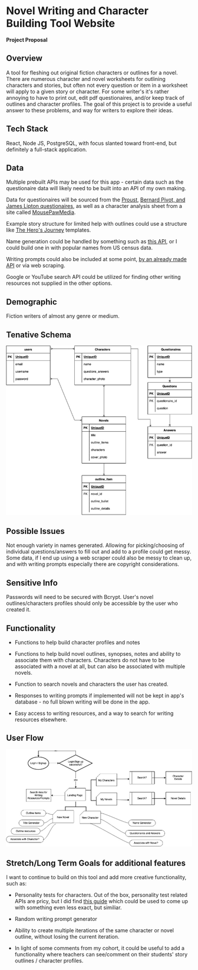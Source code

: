 # Novel Writing and Character Building Tool Website

**Project Proposal**

## Overview

A tool for fleshing out original fiction characters or outlines for a novel. There are numerous character and novel worksheets for outlining characters and stories, but often not every question or item in a worksheet will apply to a given story or character. For some writer's it's rather annoying to have to print out, edit pdf questionaires, and/or keep track of outlines and character profiles. The goal of this project is to provide a useful answer to these problems, and way for writers to explore their ideas.

## Tech Stack

React, Node JS, PostgreSQL, with focus slanted toward front-end, but definitely a full-stack application.

## Data

Multiple prebuilt APIs may be used for this app - certain data such as the questionaire data will likely need to be built into an API of my own making.

Data for questionaires will be sourced from the [Proust](https://web.archive.org/web/20121225100330/http://www.chick.net/proust/question.html), [Bernard Pivot, and James Lipton questionaires](https://www.deschuteslibrary.org/files/uploads/Bernard%20Pivot%20and%20James%20Lipton%20Questionnaires.pdf), as well as a character analysis sheet from a site called [MousePawMedia](https://mousepawmedia.com/downloads/writing/CharacterAnalysis.pdf).

Example story structure for limited help with outlines could use a structure like [The Hero's Journey](https://en.wikipedia.org/wiki/Hero%27s_journey) templates.

Name generation could be handled by something such as [this API](https://fungenerators.com/api/namegen/), or I could build one in with popular names from US census data.

Writing prompts could also be included at some point, [by an already made API](https://generatorfun.com/writing-prompt-api) or via web scraping.

Google or YouTube search API could be utilized for finding other writing resources not supplied in the other options.

## Demographic

Fiction writers of almost any genre or medium.

## Tenative Schema

![jpg of schema](public/diagrams/NovelCharacterTool.jpg)

## Possible Issues

Not enough variety in names generated.
Allowing for picking/choosing of individual questions/answers to fill out and add to a profile could get messy. Some data, if I end up using a web scraper could also be messy to clean up, and with writing prompts especially there are copyright considerations.

## Sensitive Info

Passwords will need to be secured with Bcrypt. User's novel outlines/characters profiles should only be accessible by the user who created it.

## Functionality

- Functions to help build character profiles and notes

- Functions to help build novel outlines, synopses, notes and ability to associate them with characters. Characters do not have to be associated with a novel at all, but can also be associated with multiple novels.

- Function to search novels and characters the user has created.

- Responses to writing prompts if implemented will not be kept in app's database - no full blown writing will be done in the app.

- Easy access to writing resources, and a way to search for writing resources elsewhere.

## User Flow

![jpg of user flow](public/diagrams/user-flow-writing-app.jpg)

## Stretch/Long Term Goals for additional features

I want to continue to build on this tool and add more creative functionality, such as:

- Personality tests for characters. Out of the box, personality test related APIs are pricy, but I did find [this guide](https://www.riddle.com/blog/enneagram-test-create-your-own/) which could be used to come up with something even less exact, but similiar.

- Random writing prompt generator

- Ability to create multiple iterations of the same character or novel outline, without losing the current iteration.

- In light of some comments from my cohort, it could be useful to add a functionality where teachers can see/comment on their students' story outlines / character profiles.

